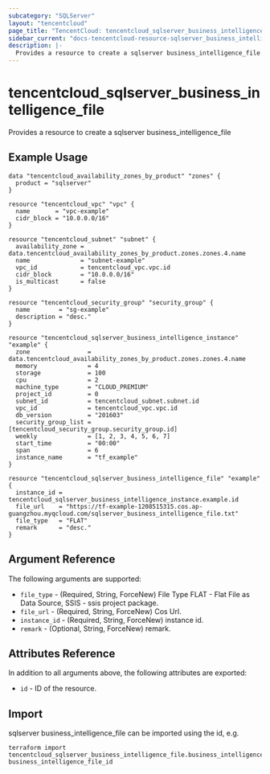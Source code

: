 ```yaml
---
subcategory: "SQLServer"
layout: "tencentcloud"
page_title: "TencentCloud: tencentcloud_sqlserver_business_intelligence_file"
sidebar_current: "docs-tencentcloud-resource-sqlserver_business_intelligence_file"
description: |-
  Provides a resource to create a sqlserver business_intelligence_file
---
```


# tencentcloud_sqlserver_business_intelligence_file

Provides a resource to create a sqlserver business_intelligence_file

## Example Usage

```hcl
data "tencentcloud_availability_zones_by_product" "zones" {
  product = "sqlserver"
}

resource "tencentcloud_vpc" "vpc" {
  name       = "vpc-example"
  cidr_block = "10.0.0.0/16"
}

resource "tencentcloud_subnet" "subnet" {
  availability_zone = data.tencentcloud_availability_zones_by_product.zones.zones.4.name
  name              = "subnet-example"
  vpc_id            = tencentcloud_vpc.vpc.id
  cidr_block        = "10.0.0.0/16"
  is_multicast      = false
}

resource "tencentcloud_security_group" "security_group" {
  name        = "sg-example"
  description = "desc."
}

resource "tencentcloud_sqlserver_business_intelligence_instance" "example" {
  zone                = data.tencentcloud_availability_zones_by_product.zones.zones.4.name
  memory              = 4
  storage             = 100
  cpu                 = 2
  machine_type        = "CLOUD_PREMIUM"
  project_id          = 0
  subnet_id           = tencentcloud_subnet.subnet.id
  vpc_id              = tencentcloud_vpc.vpc.id
  db_version          = "201603"
  security_group_list = [tencentcloud_security_group.security_group.id]
  weekly              = [1, 2, 3, 4, 5, 6, 7]
  start_time          = "00:00"
  span                = 6
  instance_name       = "tf_example"
}

resource "tencentcloud_sqlserver_business_intelligence_file" "example" {
  instance_id = tencentcloud_sqlserver_business_intelligence_instance.example.id
  file_url    = "https://tf-example-1208515315.cos.ap-guangzhou.myqcloud.com/sqlserver_business_intelligence_file.txt"
  file_type   = "FLAT"
  remark      = "desc."
}
```

## Argument Reference

The following arguments are supported:

* `file_type` - (Required, String, ForceNew) File Type FLAT - Flat File as Data Source, SSIS - ssis project package.
* `file_url` - (Required, String, ForceNew) Cos Url.
* `instance_id` - (Required, String, ForceNew) instance id.
* `remark` - (Optional, String, ForceNew) remark.

## Attributes Reference

In addition to all arguments above, the following attributes are exported:

* `id` - ID of the resource.



## Import

sqlserver business_intelligence_file can be imported using the id, e.g.

```
terraform import tencentcloud_sqlserver_business_intelligence_file.business_intelligence_file business_intelligence_file_id
```

